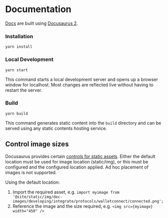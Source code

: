 # Documentation

[Docs](https://docs.neon-labs.org/) are built using [Docusaurus 2](https://docusaurus.io/).

### Installation

```console
yarn install
```

### Local Development

```console
yarn start
```

This command starts a local development server and opens up a browser window for localhost. Most changes are reflected live without having to restart the server.

### Build

```console
yarn build
```

This command generates static content into the `build` directory and can be served using any static contents hosting service.


## Control image sizes

Docusaurus provides certain [controls for static assets](https://docusaurus.io/docs/static-assets). Either the default location must be used for image location (static/img), or this must be configured and the configured location applied. Ad hoc placement of images is not supported.

Using the default location:
1. Import the required asset, e.g. 
`import myimage from '@site/static/img/doc-images/developing/integrate/protocols/walletconnect/connected.png';`
2. Reference the image and the size required, e.g.
`<img src={myimage} width="450" />`